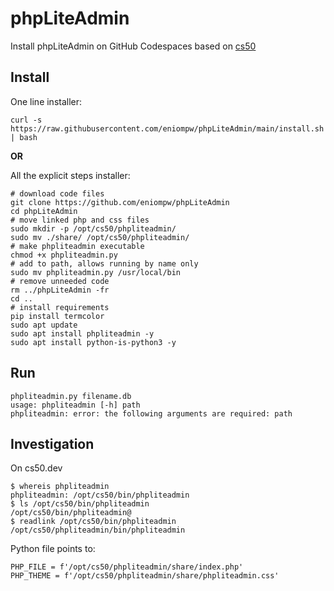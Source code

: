 # phpLiteAdmin

Install phpLiteAdmin on GitHub Codespaces based on [cs50](https://github.com/cs50/codespace/tree/main/opt/cs50/phpliteadmin)

## Install
One line installer:
```
curl -s https://raw.githubusercontent.com/eniompw/phpLiteAdmin/main/install.sh | bash
```
**OR**  

All the explicit steps installer:
```
# download code files
git clone https://github.com/eniompw/phpLiteAdmin
cd phpLiteAdmin
# move linked php and css files
sudo mkdir -p /opt/cs50/phpliteadmin/
sudo mv ./share/ /opt/cs50/phpliteadmin/
# make phpliteadmin executable
chmod +x phpliteadmin.py
# add to path, allows running by name only
sudo mv phpliteadmin.py /usr/local/bin
# remove unneeded code
rm ../phpLiteAdmin -fr
cd ..
# install requirements
pip install termcolor
sudo apt update
sudo apt install phpliteadmin -y
sudo apt install python-is-python3 -y
```

## Run
```
phpliteadmin.py filename.db
usage: phpliteadmin [-h] path
phpliteadmin: error: the following arguments are required: path
```

## Investigation
On cs50.dev
```
$ whereis phpliteadmin 
phpliteadmin: /opt/cs50/bin/phpliteadmin
$ ls /opt/cs50/bin/phpliteadmin 
/opt/cs50/bin/phpliteadmin@
$ readlink /opt/cs50/bin/phpliteadmin 
/opt/cs50/phpliteadmin/bin/phpliteadmin
```
Python file points to:  
``` 
PHP_FILE = f'/opt/cs50/phpliteadmin/share/index.php'
PHP_THEME = f'/opt/cs50/phpliteadmin/share/phpliteadmin.css'

